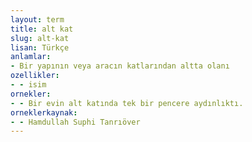 ```yaml
---
layout: term
title: alt kat
slug: alt-kat
lisan: Türkçe
anlamlar:
- Bir yapının veya aracın katlarından altta olanı
ozellikler:
- - isim
ornekler:
- - Bir evin alt katında tek bir pencere aydınlıktı.
orneklerkaynak:
- - Hamdullah Suphi Tanrıöver
---
```

